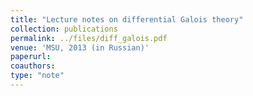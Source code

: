 ```yaml
---
title: "Lecture notes on differential Galois theory"
collection: publications
permalink: ../files/diff_galois.pdf
venue: 'MSU, 2013 (in Russian)'
paperurl:
coauthors:
type: "note"
---
```



